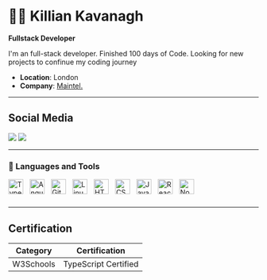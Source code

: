 # 🏄‍♂️ Killian Kavanagh

**Fullstack Developer**

I'm an full-stack developer. Finished 100 days of Code. Looking for new projects to confinue my coding journey

- **Location**: London
- **Company**: [Maintel.](http://maintel.co.uk)
---

## Social Media

 [![](https://img.shields.io/badge/LinkedIn-1DA1F2?logo=linkedin&logoColor=blue&labelColor=white&style=for-the-badge)](https://www.linkedin.com/in/killian-kavanagh/) [![](https://img.shields.io/badge/Twitter-1DA1F2?logo=twitter&logoColor=blue&labelColor=white&style=for-the-badge)](https://twitter.com/DevKEIRE)
 
 
---

### 🧰 Languages and Tools


<img align="left" alt="TypeScript" width="30px" style="padding-right:10px;" src="https://cdn.jsdelivr.net/gh/devicons/devicon/icons/typescript/typescript-plain.svg" />
<img align="left" alt="Angular" width="30px" style="padding-right:10px;" src="https://cdn.jsdelivr.net/gh/devicons/devicon/icons/angularjs/angularjs-plain.svg" />
<img align="left" alt="Git" width="30px" style="padding-right:10px;" src="https://cdn.jsdelivr.net/gh/devicons/devicon/icons/git/git-original.svg" />
<img align="left" alt="Linux" width="30px" style="padding-right:10px;" src="https://cdn.jsdelivr.net/gh/devicons/devicon/icons/linux/linux-original.svg" />
<img align="left" alt="HTML" width="30px" style="padding-right:10px;" src="https://cdn.jsdelivr.net/gh/devicons/devicon/icons/html5/html5-plain.svg" />
<img align="left" alt="CSS" width="30px" style="padding-right:10px;" src="https://cdn.jsdelivr.net/gh/devicons/devicon/icons/css3/css3-plain.svg" />
<img align="left" alt="JavaScript" width="30px" style="padding-right:10px;" src="https://cdn.jsdelivr.net/gh/devicons/devicon/icons/javascript/javascript-plain.svg" />
<img align="left" alt="React" width="30px" style="padding-right:10px;" src="https://cdn.jsdelivr.net/gh/devicons/devicon/icons/react/react-original.svg" />
<img align="left" alt="NodeJS" width="30px" style="padding-right:10px;" src="https://cdn.jsdelivr.net/gh/devicons/devicon/icons/nodejs/nodejs-original.svg" />
</br>

#

---

## Certification

| Category | Certification |
| --- | --- |
| W3Schools |  TypeScript Certified |
